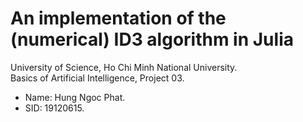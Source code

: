 # An implementation of the (numerical) ID3 algorithm in Julia

University of Science, Ho Chi Minh National University.  
Basics of Artificial Intelligence, Project 03.

- Name: Hung Ngoc Phat.
- SID: 19120615.